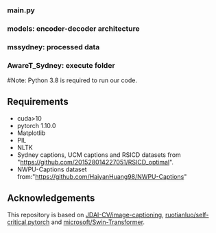 
### main.py 
### models: encoder-decoder architecture 
### mssydney: processed data
### AwareT_Sydney: execute folder


#Note: Python 3.8 is required to run our code.
## Requirements
- cuda>10
- pytorch 1.10.0
- Matplotlib
- PIL
- NLTK
- Sydney captions, UCM captions and RSICD datasets from "https://github.com/201528014227051/RSICD_optimal".
- NWPU-Captions dataset from:"https://github.com/HaiyanHuang98/NWPU-Captions"

## Acknowledgements
This repository is based on [JDAI-CV/image-captioning](https://github.com/JDAI-CV/image-captioning), 
[ruotianluo/self-critical.pytorch](https://github.com/ruotianluo/self-critical.pytorch) and 
[microsoft/Swin-Transformer](https://github.com/microsoft/Swin-Transformer).
